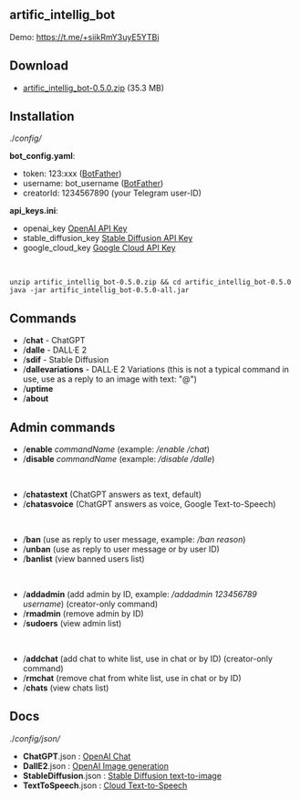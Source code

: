 artific_intellig_bot
--------------------

Demo: https://t.me/+siikRmY3uyE5YTBi


Download
--------

- [artific_intellig_bot-0.5.0.zip](https://github.com/Helltar/artific_intellig_bot/releases/download/0.5.0/artific_intellig_bot-0.5.0.zip) (35.3 MB)

Installation
------------

./_config/_

**bot_config.yaml**:

- token: 123:xxx ([BotFather](https://t.me/BotFather))
- username: bot_username ([BotFather](https://t.me/BotFather))
- creatorId: 1234567890 (your Telegram user-ID)

**api_keys.ini**:

- openai_key [OpenAI API Key](https://beta.openai.com/account/api-keys)
- stable_diffusion_key [Stable Diffusion API Key](https://beta.dreamstudio.ai/membership?tab=apiKeys)
- google_cloud_key [Google Cloud API Key](https://console.cloud.google.com/apis/credentials)

<br>

```
unzip artific_intellig_bot-0.5.0.zip && cd artific_intellig_bot-0.5.0
java -jar artific_intellig_bot-0.5.0-all.jar
```

Commands
--------

- /**chat** - ChatGPT
- /**dalle** - DALL·E 2
- /**sdif** - Stable Diffusion
- /**dallevariations** - DALL·E 2 Variations (this is not a typical command in use, use as a reply to an image with text: "@")
- /**uptime**
- /**about**

Admin commands
--------------

- /**enable** _commandName_ (example: _/enable /chat_)
- /**disable** _commandName_ (example: _/disable /dalle_)
<br>

- /**chatastext** (ChatGPT answers as text, default)
- /**chatasvoice** (ChatGPT answers as voice, Google Text-to-Speech)
<br>

- /**ban** (use as reply to user message, example: _/ban reason_)
- /**unban** (use as reply to user message or by user ID)
- /**banlist** (view banned users list)
<br>

- /**addadmin** (add admin by ID, example: _/addadmin 123456789 username_) (creator-only command)
- /**rmadmin** (remove admin by ID)
- /**sudoers** (view admin list)
<br>

- /**addchat** (add chat to white list, use in chat or by ID) (creator-only command)
- /**rmchat** (remove chat from white list, use in chat or by ID)
- /**chats** (view chats list)

Docs
----

./_config/json/_

- **ChatGPT**.json : [OpenAI Chat](https://platform.openai.com/docs/api-reference/chat)
- **DallE2**.json : [OpenAI Image generation](https://beta.openai.com/docs/guides/images/usage?lang=curl)
- **StableDiffusion**.json : [Stable Diffusion text-to-image](https://api.stability.ai/docs#tag/v1alphageneration/operation/v1alpha/generation#textToImage)
- **TextToSpeech**.json : [Cloud Text-to-Speech](https://cloud.google.com/text-to-speech/docs/reference/rest/v1/text/synthesize)
